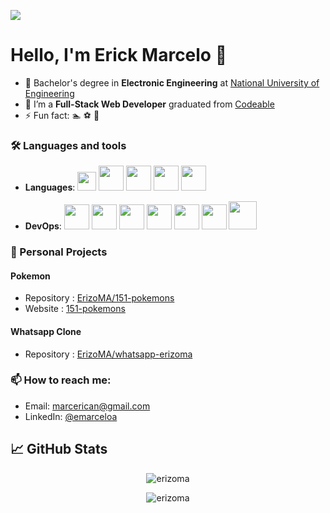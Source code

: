 ![](https://visitor-badge.glitch.me/badge?page_id=ErizoMA.ErizoMA)
# Hello, I'm Erick Marcelo 👋
- 🔭 Bachelor's degree in **Electronic Engineering** at [National University of Engineering](https://www.uni.edu.pe/)
- 🌱 I’m a **Full-Stack Web Developer** graduated from [Codeable](https://www.codeable.la/)
- ⚡ Fun fact: 🏊 ⚽ 🍕

### 🛠️ Languages and tools 
- **Languages**: <code><img height="30" src="https://cdn.icon-icons.com/icons2/2108/PNG/512/javascript_icon_130900.png"></code>
<code><img height="40" src="https://cdn.icon-icons.com/icons2/2415/PNG/512/react_original_logo_icon_146374.png"></code>
<code><img height="40" src="https://cdn.icon-icons.com/icons2/2107/PNG/512/file_type_ruby_icon_130186.png"></code>
<code><img height="40" src="https://cdn.icon-icons.com/icons2/2415/PNG/512/rails_plain_wordmark_logo_icon_146377.png"></code>
<code><img height="40" src="https://cdn.icon-icons.com/icons2/1508/PNG/512/python_104451.png"></code>

- **DevOps**: <code><img height="40" src="https://cdn.icon-icons.com/icons2/2107/PNG/512/file_type_firebase_icon_130606.png"></code>
<code><img height="40" src="https://cdn.icon-icons.com/icons2/2415/PNG/512/postgresql_plain_wordmark_logo_icon_146390.png"></code>
<code><img height="40" src="https://cdn.icon-icons.com/icons2/2407/PNG/512/docker_icon_146192.png"></code>
<code><img height="40" src="https://cdn.icon-icons.com/icons2/17/PNG/256/ubuntu_linux_2075.png"></code>
<code><img height="40" src="https://cdn.icon-icons.com/icons2/2107/PNG/512/file_type_git_icon_130581.png"></code>
<code><img height="40" src="https://cdn.icon-icons.com/icons2/2429/PNG/512/figma_logo_icon_147289.png"></code>
<code><img height="45" src="https://cdn.icon-icons.com/icons2/1381/PNG/512/insomnia_94603.png"></code>

### 👾  Personal Projects
#### Pokemon
- Repository : [ErizoMA/151-pokemons](https://github.com/ErizoMA/151-pokemons)
- Website : [151-pokemons](https://151-pokemons.netlify.app/)
#### Whatsapp Clone
- Repository : [ErizoMA/whatsapp-erizoma](https://github.com/ErizoMA/whatsapp-erizoma)


### 📫 How to reach me:

- Email: [marcerican@gmail.com](mailto:marcerican@gmail.com)
- LinkedIn: [@emarceloa](https://www.linkedin.com/in/emarceloa/)

## &#x1f4c8; GitHub Stats

<p align="center"> <img style={width=20px,height=20px} src="https://github-readme-stats.vercel.app/api/top-langs/?username=ErizoMA&layout=compact" alt="erizoma" />
<p align="center"> <img src="https://github-readme-stats.vercel.app/api?username=ErizoMA&count_private=trues&show_icons=true&hide=contribs,prs" alt="erizoma" />
